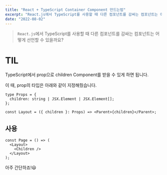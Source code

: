 ```yaml
---
title: "React + TypeScript Container Component 만드는법"
excerpt: "React.js에서 TypeScript를 사용할 때 다른 컴포넌트를 감싸는 컴포넌트는 어떻게 선언할 수 있을까요?"
date: "2022-08-02"
---
```


> `React.js`에서 TypeScript를 사용할 때 다른 컴포넌트를 감싸는 컴포넌트는 어떻게 선언할 수 있을까요?

# TIL

TypeScript에서 prop으로 children Component를 받을 수 있게 하면 됩니다.

이 때, prop의 타입은 아래와 같이 지정해줬습니다.

```tsx
type Props = {
  children: string | JSX.Element | JSX.Element[];
};

const Layout = ({ children }: Props) => <Parent>{children}</Parent>;
```

## 사용

```tsx
const Page = () => (
  <Layout>
    <Children />
  </Layout>
);
```

아주 간단하죠!😃
